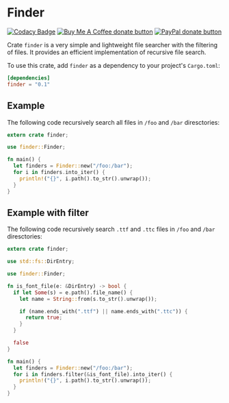 # Finder

[![Codacy Badge](https://api.codacy.com/project/badge/Grade/02e634f24d7a47f581110dd6ead027aa)](https://app.codacy.com/app/ChugunovRoman/finder?utm_source=github.com&utm_medium=referral&utm_content=ChugunovRoman/finder&utm_campaign=Badge_Grade_Dashboard)
<span class="badge-buymeacoffee"><a href="https://www.buymeacoffee.com/U5hnMuASy" title="Donate to this project using Buy Me A Coffee"><img src="https://img.shields.io/badge/buy%20me%20a%20coffee-donate-yellow.svg" alt="Buy Me A Coffee donate button" /></a></span>
<span class="badge-paypal"><a href="https://www.paypal.com/cgi-bin/webscr?cmd=_s-xclick&hosted_button_id=4DNBUKPV6FBCY&source=url" title="Donate to this project using Paypal"><img src="https://img.shields.io/badge/paypal-donate-yellow.svg" alt="PayPal donate button" /></a></span>

Crate `finder` is a very simple and lightweight file searcher with the filtering of files.
It provides an efficient implementation of recursive file search.

To use this crate, add `finder` as a dependency to your project's
`Cargo.toml`:

```toml
[dependencies]
finder = "0.1"
```

## Example

The following code recursively search all files in `/foo` and `/bar` diresctories:

```rust
extern crate finder;

use finder::Finder;

fn main() {
  let finders = Finder::new("/foo:/bar");
  for i in finders.into_iter() {
    println!("{}", i.path().to_str().unwrap());
  }
}
```

## Example with filter

The following code recursively search `.ttf` and `.ttc` files in `/foo` and `/bar` diresctories:

```rust
extern crate finder;

use std::fs::DirEntry;

use finder::Finder;

fn is_font_file(e: &DirEntry) -> bool {
  if let Some(s) = e.path().file_name() {
    let name = String::from(s.to_str().unwrap());

    if (name.ends_with(".ttf") || name.ends_with(".ttc")) {
      return true;
    }
  }

  false
}

fn main() {
  let finders = Finder::new("/foo:/bar");
  for i in finders.filter(&is_font_file).into_iter() {
    println!("{}", i.path().to_str().unwrap());
  }
}
```
